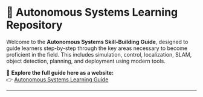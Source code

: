 # 🚗 Autonomous Systems Learning Repository

Welcome to the **Autonomous Systems Skill-Building Guide**, designed to guide learners step-by-step through the key areas necessary to become proficient in the field. This includes simulation, control, localization, SLAM, object detection, planning, and deployment using modern tools.

🔗 **Explore the full guide here as a website:**  
👉 [Autonomous Systems Learning Guide](https://github.com/Dharun235/Autonomous-systems-learning-repo/blob/main/autonomous%20systems%20learning%20guide.html)

---
